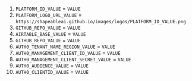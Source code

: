 
  1. `PLATFORM_ID_VALUE` = `VALUE`
  2. `PLATFORM_LOGO_URL_VALUE` = `https://shapeableai.github.io/images/logos/PLATFORM_ID_VALUE.png`
  3. `GITHUB_REPO_VALUE` = `VALUE`
  4. `AIRTABLE_BASE_VALUE` = `VALUE`
  5. `GITHUB_REPO_VALUE` = `VALUE`
  6. `AUTH0_TENANT_NAME_REGION_VALUE` = `VALUE`
  7. `AUTH0_MANAGEMENT_CLIENT_ID_VALUE` = `VALUE`
  8. `AUTH0_MANAGEMENT_CLIENT_SECRET_VALUE` = `VALUE`
  9. `AUTH0_AUDIENCE_VALUE` = `VALUE`
  10. `AUTH0_CLIENTID_VALUE` = `VALUE`